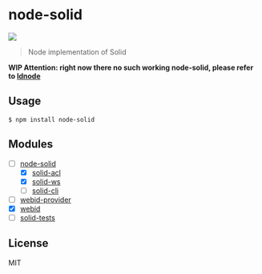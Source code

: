 # node-solid

[![](https://img.shields.io/badge/project-Solid-7C4DFF.svg?style=flat-square)](https://github.com/solid/solid)

> Node implementation of Solid

**WIP Attention: right now there no such working node-solid, please refer to [ldnode](https://github.com/linkeddata/ldnode)**

## Usage

```
$ npm install node-solid
```

## Modules

- [ ] [node-solid](https://github.com/solid/node-solid)
  - [x] [solid-acl](https://github.com/solid/solid-acl)
  - [x] [solid-ws](https://github.com/solid/solid-acl)
  - [ ] [solid-cli](https://github.com/solid/node-solid)
- [ ] [webid-provider](https://github.com/solid/solid-acl)
- [x] [webid](https://github.com/linkeddata/node-webid)
- [ ] [solid-tests](https://github.com/solid/solid-acl)

## License

MIT
